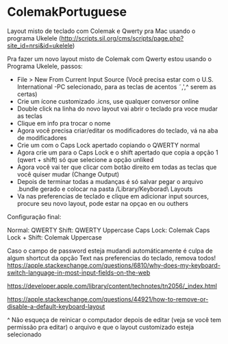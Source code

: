 # ColemakPortuguese
Layout misto de teclado com Colemak e Qwerty pra Mac usando o programa Ukelele (http://scripts.sil.org/cms/scripts/page.php?site_id=nrsi&id=ukelele)

Pra fazer um novo layout misto de Colemak com Qwerty estou usando o Programa Ukelele, passos:

- File > New From Current Input Source (Você precisa estar com o U.S. International -PC selecionado, para as teclas de acentos ˜,',^ serem as certas)
- Crie um ícone customizado .icns, use qualquer conversor online
- Double click  na linha do novo layout vai abrir o teclado pra voce mudar as teclas
- Clique em info pra trocar o nome
- Agora você precisa criar/editar os modificadores do teclado, vá na aba de modificadores
- Crie um com o Caps Lock apertado copiando o QWERTY normal
- Agora crie um para o Caps Lock e o shift apertado que copia a opção 1 (qwert + shift) só que selecione a opção unliked
- Agora você vai ter que clicar com botão direito em todas as teclas que você quiser mudar (Change Output)
- Depois de terminar todas a mudanças é só salvar pegar o arquivo .bundle gerado e colocar na pasta /Library/Keyborad\ Layouts
- Va nas preferencias de teclado e clique em adicionar input sources, procure seu novo layout, pode estar na opçao en ou outhers

Configuração final:

Normal: QWERTY
Shift: QWERTY Uppercase
Caps Lock: Colemak
Caps Lock + Shift: Colemak Uppercase

Caso o campo de password esteja mudandi automáticamente é culpa de algum shortcut da opção Text nas preferencias do teclado, remova todos!
https://apple.stackexchange.com/questions/6810/why-does-my-keyboard-switch-language-in-most-input-fields-on-the-web

https://developer.apple.com/library/content/technotes/tn2056/_index.html

https://apple.stackexchange.com/questions/44921/how-to-remove-or-disable-a-default-keyboard-layout

^ Não esqueça de reinicar o computador depois de editar (veja se você tem permissão pra editar) o arquivo e que o layout customizado esteja selecionado
